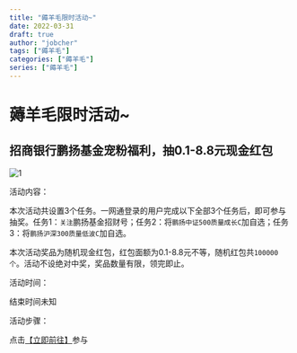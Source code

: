 ```yaml
---
title: "薅羊毛限时活动~"
date: 2022-03-31
draft: true
author: "jobcher"
tags: ["薅羊毛"]
categories: ["薅羊毛"]
series: ["薅羊毛"]
---
```


# 薅羊毛限时活动~
## 招商银行鹏扬基金宠粉福利，抽0.1-8.8元现金红包
![1](/assets/170643_6463.png)  
  
活动内容：  
  
本次活动共设置3个任务。一网通登录的用户完成以下全部3个任务后，即可参与抽奖。任务1：`关注`鹏扬基金招财号；任务2：将`鹏扬中证500质量成长C`加自选；任务3：将`鹏扬沪深300质量低波C`加自选。  
  
本次活动奖品为随机现金红包，红包面额为0.1-8.8元不等，随机红包共`100000个`。活动不设绝对中奖，奖品数量有限，领完即止。  
  
活动时间：  
  
结束时间未知  
  
活动步骤：  
  
点击[【立即前往】](https://actship-activityui.paas.cmbchina.com/ActPage.html?activityId=AGP20220316093345cJ3qBzgn)参与